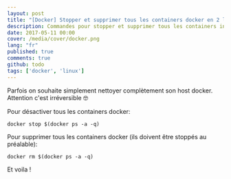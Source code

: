 ```yaml
---
layout: post
title: "[Docker] Stopper et supprimer tous les containers docker en 2 lignes"
description: Commandes pour stopper et supprimer tous les containers instanciés dans docker sur linux.
date: 2017-05-11 00:00
cover: /media/cover/docker.png
lang: "fr"
published: true
comments: true
github: todo
tags: ['docker', 'linux']
---
```


Parfois on souhaite simplement nettoyer complètement son host docker. Attention c'est irréversible :nerd_face:

Pour désactiver tous les containers docker:
~~~
docker stop $(docker ps -a -q)
~~~



Pour supprimer tous les containers docker (ils doivent être stoppés au préalable):
~~~
docker rm $(docker ps -a -q)
~~~

Et voila !